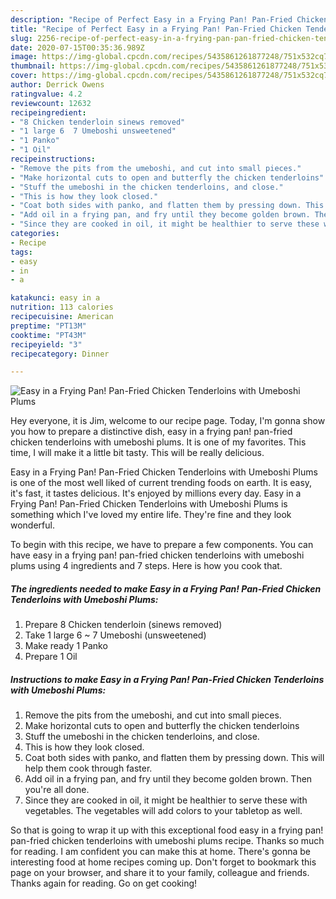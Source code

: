 ```yaml
---
description: "Recipe of Perfect Easy in a Frying Pan! Pan-Fried Chicken Tenderloins with Umeboshi Plums"
title: "Recipe of Perfect Easy in a Frying Pan! Pan-Fried Chicken Tenderloins with Umeboshi Plums"
slug: 2256-recipe-of-perfect-easy-in-a-frying-pan-pan-fried-chicken-tenderloins-with-umeboshi-plums
date: 2020-07-15T00:35:36.989Z
image: https://img-global.cpcdn.com/recipes/5435861261877248/751x532cq70/easy-in-a-frying-pan-pan-fried-chicken-tenderloins-with-umeboshi-plums-recipe-main-photo.jpg
thumbnail: https://img-global.cpcdn.com/recipes/5435861261877248/751x532cq70/easy-in-a-frying-pan-pan-fried-chicken-tenderloins-with-umeboshi-plums-recipe-main-photo.jpg
cover: https://img-global.cpcdn.com/recipes/5435861261877248/751x532cq70/easy-in-a-frying-pan-pan-fried-chicken-tenderloins-with-umeboshi-plums-recipe-main-photo.jpg
author: Derrick Owens
ratingvalue: 4.2
reviewcount: 12632
recipeingredient:
- "8 Chicken tenderloin sinews removed"
- "1 large 6  7 Umeboshi unsweetened"
- "1 Panko"
- "1 Oil"
recipeinstructions:
- "Remove the pits from the umeboshi, and cut into small pieces."
- "Make horizontal cuts to open and butterfly the chicken tenderloins"
- "Stuff the umeboshi in the chicken tenderloins, and close."
- "This is how they look closed."
- "Coat both sides with panko, and flatten them by pressing down. This will help them cook through faster."
- "Add oil in a frying pan, and fry until they become golden brown. Then you&#39;re all done."
- "Since they are cooked in oil, it might be healthier to serve these with vegetables. The vegetables will add colors to your tabletop as well."
categories:
- Recipe
tags:
- easy
- in
- a

katakunci: easy in a 
nutrition: 113 calories
recipecuisine: American
preptime: "PT13M"
cooktime: "PT43M"
recipeyield: "3"
recipecategory: Dinner

---
```



![Easy in a Frying Pan! Pan-Fried Chicken Tenderloins with Umeboshi Plums](https://img-global.cpcdn.com/recipes/5435861261877248/751x532cq70/easy-in-a-frying-pan-pan-fried-chicken-tenderloins-with-umeboshi-plums-recipe-main-photo.jpg)

Hey everyone, it is Jim, welcome to our recipe page. Today, I'm gonna show you how to prepare a distinctive dish, easy in a frying pan! pan-fried chicken tenderloins with umeboshi plums. It is one of my favorites. This time, I will make it a little bit tasty. This will be really delicious.

Easy in a Frying Pan! Pan-Fried Chicken Tenderloins with Umeboshi Plums is one of the most well liked of current trending foods on earth. It is easy, it's fast, it tastes delicious. It's enjoyed by millions every day. Easy in a Frying Pan! Pan-Fried Chicken Tenderloins with Umeboshi Plums is something which I've loved my entire life. They're fine and they look wonderful.




To begin with this recipe, we have to prepare a few components. You can have easy in a frying pan! pan-fried chicken tenderloins with umeboshi plums using 4 ingredients and 7 steps. Here is how you cook that.

<!--inarticleads1-->

##### The ingredients needed to make Easy in a Frying Pan! Pan-Fried Chicken Tenderloins with Umeboshi Plums:

1. Prepare 8 Chicken tenderloin (sinews removed)
1. Take 1 large 6 ~ 7 Umeboshi (unsweetened)
1. Make ready 1 Panko
1. Prepare 1 Oil




<!--inarticleads2-->

##### Instructions to make Easy in a Frying Pan! Pan-Fried Chicken Tenderloins with Umeboshi Plums:

1. Remove the pits from the umeboshi, and cut into small pieces.
1. Make horizontal cuts to open and butterfly the chicken tenderloins
1. Stuff the umeboshi in the chicken tenderloins, and close.
1. This is how they look closed.
1. Coat both sides with panko, and flatten them by pressing down. This will help them cook through faster.
1. Add oil in a frying pan, and fry until they become golden brown. Then you&#39;re all done.
1. Since they are cooked in oil, it might be healthier to serve these with vegetables. The vegetables will add colors to your tabletop as well.




So that is going to wrap it up with this exceptional food easy in a frying pan! pan-fried chicken tenderloins with umeboshi plums recipe. Thanks so much for reading. I am confident you can make this at home. There's gonna be interesting food at home recipes coming up. Don't forget to bookmark this page on your browser, and share it to your family, colleague and friends. Thanks again for reading. Go on get cooking!

